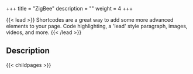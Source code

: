 +++
title = "ZigBee"
description = ""
weight = 4
+++


{{< lead >}}
Shortcodes are a great way to add some more advanced elements to your page. Code highlighting, a 'lead' style paragraph, images, videos, and more.
{{< /lead >}}

## Description

{{< childpages >}}